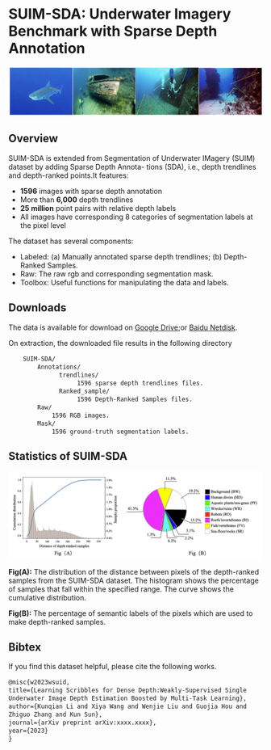 # SUIM-SDA: Underwater Imagery Benchmark with Sparse Depth Annotation
    
 <img src="./images/sample.png" width="1000" alt="">

## Overview
  SUIM-SDA is extended from Segmentation of Underwater IMagery (SUIM) dataset by adding Sparse Depth Annota- tions (SDA), i.e., 
  depth trendlines and depth-ranked points.It features:
 
- **1596** images with sparse depth annotation 
- More than **6,000** depth trendlines
- **25 million** point pairs with relative depth labels
- All images have corresponding 8 categories of segmentation labels at the pixel level

The dataset has several components:

- Labeled: (a) Manually annotated sparse depth trendlines;  (b) Depth-Ranked Samples.
- Raw: The raw rgb and corresponding segmentation mask.
- Toolbox: Useful functions for manipulating the data and labels.

## Downloads
The data is available for download on [Google Drive](https://drive.google.com/file/d/19HGObIYPAZzNVR0OA3phzCUfag8WEk84/view?usp=sharing);or [Baidu Netdisk](https://pan.baidu.com/s/1piaYyjz9P2wzUw9nNGlciQ?pwd=81sw). 

On extraction, the downloaded file results in the following directory

        SUIM-SDA/
            Annotations/
                  trendlines/
                       1596 sparse depth trendlines files.
                  Ranked_sample/
                       1596 Depth-Ranked Samples files.
            Raw/
                1596 RGB images.
            Mask/
                1596 ground-truth segmentation labels.

## Statistics of SUIM-SDA
 <img src="./images/Statistic.png" width="1000" alt="">
 
 **Fig(A):** The distribution of the distance between pixels of the depth-ranked samples from the SUIM-SDA dataset. The histogram shows the percentage of samples that fall within the specified range. The curve shows the cumulative distribution.
 
 **Fig(B):** The percentage of semantic labels of the pixels which are used to make depth-ranked samples.
 
## Bibtex
If you find this dataset helpful, please cite the following works.

    @misc{w2023wsuid,
    title={Learning Scribbles for Dense Depth:Weakly-Supervised Single Underwater Image Depth Estimation Boosted by Multi-Task Learning},
    author={Kunqian Li and Xiya Wang and Wenjie Liu and Guojia Hou and Zhiguo Zhang and Kun Sun},
    journal={arXiv preprint arXiv:xxxx.xxxx},
    year={2023}
    }
